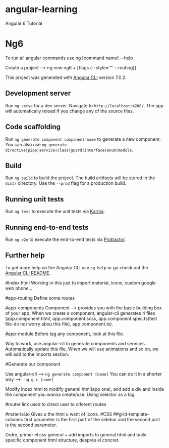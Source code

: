 # angular-learning
Angular 6 Tutorial

# Ng6
To run all angular commands use ng [command name] --help

Create a project --> ng new ng6 + [flags (--style="" --routing)]

This project was generated with [Angular CLI](https://github.com/angular/angular-cli) version 7.0.2.

## Development server

Run `ng serve` for a dev server. Navigate to `http://localhost:4200/`. The app will automatically reload if you change any of the source files.

## Code scaffolding

Run `ng generate component component-name` to generate a new component. You can also use `ng generate directive|pipe|service|class|guard|interface|enum|module`.

## Build

Run `ng build` to build the project. The build artifacts will be stored in the `dist/` directory. Use the `--prod` flag for a production build.

## Running unit tests

Run `ng test` to execute the unit tests via [Karma](https://karma-runner.github.io).

## Running end-to-end tests

Run `ng e2e` to execute the end-to-end tests via [Protractor](http://www.protractortest.org/).

## Further help

To get more help on the Angular CLI use `ng help` or go check out the [Angular CLI README](https://github.com/angular/angular-cli/blob/master/README.md).

#Index.html
Working in this just to import material, icons, custom google web phone...

#app-routing
Define some routes

#app-components
Component --> provides you with the basic building box of your app.
When we create a component, angular-cli generates 4 files (app.component.html, app.component.scss, app.component.spec.ts(test file-do not worry abou this file),
app.component.ts).

#app-module
Before tag any component, look at this file.

Way to work, use angular-cli to generate components and services.
Automatically update this file.
When we will use animations and so on, we will add to the imports section.

#Generate our component

Use angular-cli --> ``` ng generate component [name] ```
    You can do it in a shorter way --> ``` ng g c [name]```

Modify index html to modify general html(app one), and add a div and inside the component you wanna create/use. Using selector as a tag.

#router link
used to direct user to diferent routes

#material.io
Gives u the html u want of icons.
#CSS
##grid-template-columns
first parameter is the first part of the sidebar and the second part is the second parameter.

Ordre, primer el css general + add imports to general html and build specific component html structure, després el concret.